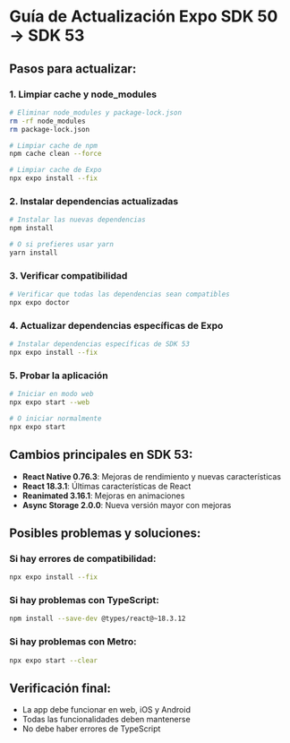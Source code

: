 # Guía de Actualización Expo SDK 50 → SDK 53

## Pasos para actualizar:

### 1. Limpiar cache y node_modules
```bash
# Eliminar node_modules y package-lock.json
rm -rf node_modules
rm package-lock.json

# Limpiar cache de npm
npm cache clean --force

# Limpiar cache de Expo
npx expo install --fix
```

### 2. Instalar dependencias actualizadas
```bash
# Instalar las nuevas dependencias
npm install

# O si prefieres usar yarn
yarn install
```

### 3. Verificar compatibilidad
```bash
# Verificar que todas las dependencias sean compatibles
npx expo doctor
```

### 4. Actualizar dependencias específicas de Expo
```bash
# Instalar dependencias específicas de SDK 53
npx expo install --fix
```

### 5. Probar la aplicación
```bash
# Iniciar en modo web
npx expo start --web

# O iniciar normalmente
npx expo start
```

## Cambios principales en SDK 53:

- **React Native 0.76.3**: Mejoras de rendimiento y nuevas características
- **React 18.3.1**: Últimas características de React
- **Reanimated 3.16.1**: Mejoras en animaciones
- **Async Storage 2.0.0**: Nueva versión mayor con mejoras

## Posibles problemas y soluciones:

### Si hay errores de compatibilidad:
```bash
npx expo install --fix
```

### Si hay problemas con TypeScript:
```bash
npm install --save-dev @types/react@~18.3.12
```

### Si hay problemas con Metro:
```bash
npx expo start --clear
```

## Verificación final:
- La app debe funcionar en web, iOS y Android
- Todas las funcionalidades deben mantenerse
- No debe haber errores de TypeScript 